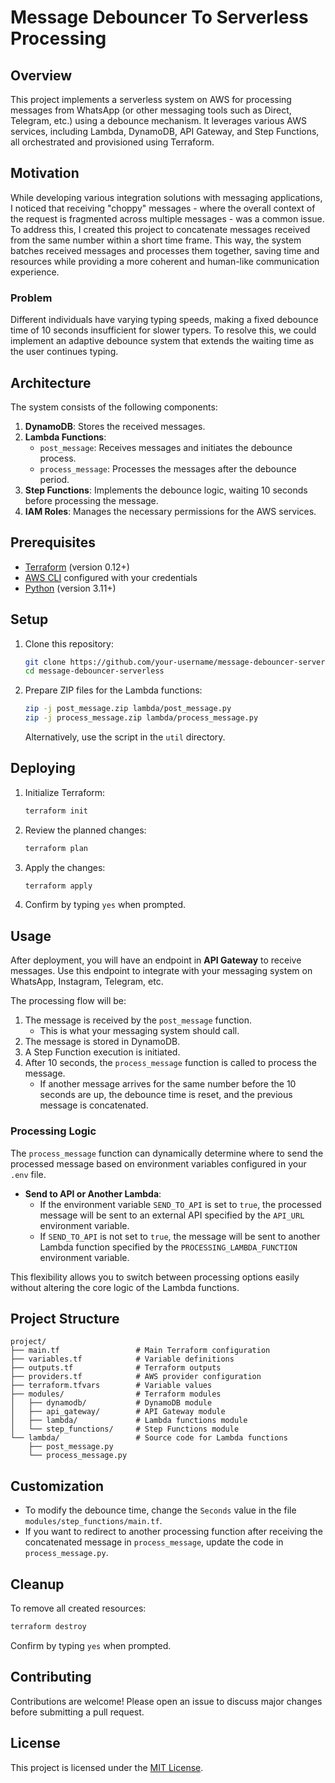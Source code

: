 # Message Debouncer To Serverless Processing

## Overview

This project implements a serverless system on AWS for processing messages from WhatsApp (or other messaging tools such as Direct, Telegram, etc.) using a debounce mechanism. It leverages various AWS services, including Lambda, DynamoDB, API Gateway, and Step Functions, all orchestrated and provisioned using Terraform.

## Motivation

While developing various integration solutions with messaging applications, I noticed that receiving "choppy" messages - where the overall context of the request is fragmented across multiple messages - was a common issue. To address this, I created this project to concatenate messages received from the same number within a short time frame. This way, the system batches received messages and processes them together, saving time and resources while providing a more coherent and human-like communication experience.

### Problem

Different individuals have varying typing speeds, making a fixed debounce time of 10 seconds insufficient for slower typers. To resolve this, we could implement an adaptive debounce system that extends the waiting time as the user continues typing.

## Architecture

The system consists of the following components:

1. **DynamoDB**: Stores the received messages.
2. **Lambda Functions**:
   - `post_message`: Receives messages and initiates the debounce process.
   - `process_message`: Processes the messages after the debounce period.
3. **Step Functions**: Implements the debounce logic, waiting 10 seconds before processing the message.
4. **IAM Roles**: Manages the necessary permissions for the AWS services.

## Prerequisites

- [Terraform](https://www.terraform.io/downloads.html) (version 0.12+)
- [AWS CLI](https://aws.amazon.com/cli/) configured with your credentials
- [Python](https://www.python.org/downloads/) (version 3.11+)

## Setup

1. Clone this repository:
   ```bash
   git clone https://github.com/your-username/message-debouncer-serverless.git
   cd message-debouncer-serverless
   ```

2. Prepare ZIP files for the Lambda functions:
   ```bash
   zip -j post_message.zip lambda/post_message.py
   zip -j process_message.zip lambda/process_message.py
   ```
   Alternatively, use the script in the `util` directory.

## Deploying

1. Initialize Terraform:
   ```bash
   terraform init
   ```

2. Review the planned changes:
   ```bash
   terraform plan
   ```

3. Apply the changes:
   ```bash
   terraform apply
   ```

4. Confirm by typing `yes` when prompted.

## Usage

After deployment, you will have an endpoint in **API Gateway** to receive messages. Use this endpoint to integrate with your messaging system on WhatsApp, Instagram, Telegram, etc.

The processing flow will be:
1. The message is received by the `post_message` function.
   - This is what your messaging system should call.
2. The message is stored in DynamoDB.
3. A Step Function execution is initiated.
4. After 10 seconds, the `process_message` function is called to process the message.
    - If another message arrives for the same number before the 10 seconds are up, the debounce time is reset, and the previous message is concatenated.

### Processing Logic

The `process_message` function can dynamically determine where to send the processed message based on environment variables configured in your `.env` file. 

- **Send to API or Another Lambda**: 
  - If the environment variable `SEND_TO_API` is set to `true`, the processed message will be sent to an external API specified by the `API_URL` environment variable.
  - If `SEND_TO_API` is not set to `true`, the message will be sent to another Lambda function specified by the `PROCESSING_LAMBDA_FUNCTION` environment variable.

This flexibility allows you to switch between processing options easily without altering the core logic of the Lambda functions.

## Project Structure

```
project/
├── main.tf                 # Main Terraform configuration
├── variables.tf            # Variable definitions
├── outputs.tf              # Terraform outputs
├── providers.tf            # AWS provider configuration
├── terraform.tfvars        # Variable values
├── modules/                # Terraform modules
│   ├── dynamodb/           # DynamoDB module
│   ├── api_gateway/        # API Gateway module
│   ├── lambda/             # Lambda functions module
│   └── step_functions/     # Step Functions module
└── lambda/                 # Source code for Lambda functions
    ├── post_message.py
    └── process_message.py
```

## Customization

- To modify the debounce time, change the `Seconds` value in the file `modules/step_functions/main.tf`.
- If you want to redirect to another processing function after receiving the concatenated message in `process_message`, update the code in `process_message.py`.

## Cleanup

To remove all created resources:

```bash
terraform destroy
```

Confirm by typing `yes` when prompted.

## Contributing

Contributions are welcome! Please open an issue to discuss major changes before submitting a pull request.

## License

This project is licensed under the [MIT License](LICENSE).
